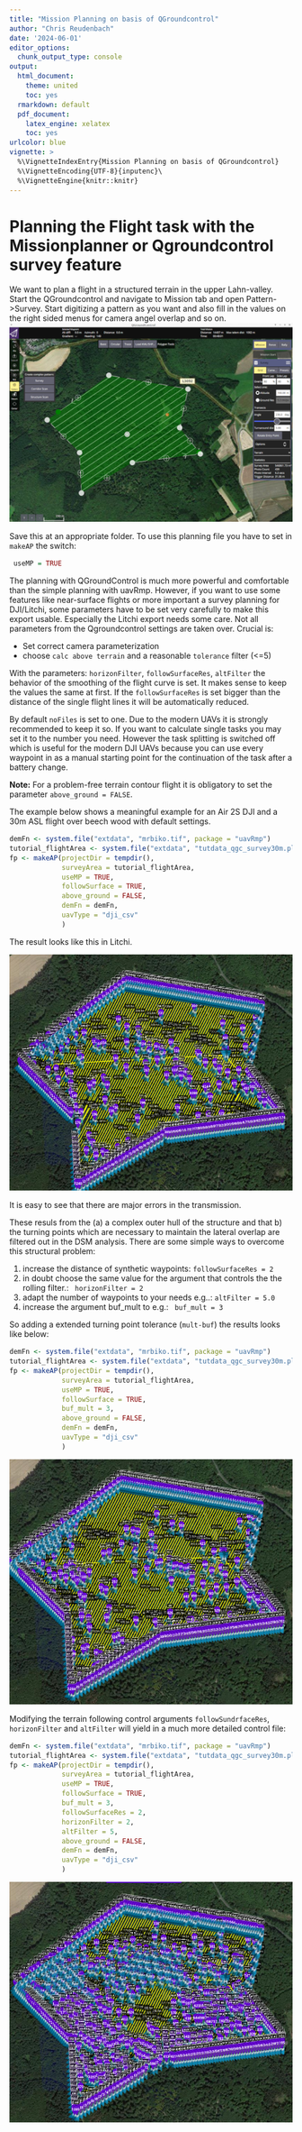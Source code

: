 ```yaml
---
title: "Mission Planning on basis of QGroundcontrol"
author: "Chris Reudenbach"
date: '2024-06-01'
editor_options:
  chunk_output_type: console
output:
  html_document: 
    theme: united
    toc: yes
  rmarkdown: default
  pdf_document:
    latex_engine: xelatex
    toc: yes
urlcolor: blue
vignette: >
  %\VignetteIndexEntry{Mission Planning on basis of QGroundcontrol}
  %\VignetteEncoding{UTF-8}{inputenc}\
  %\VignetteEngine{knitr::knitr}
---
```





# Planning the Flight task with the Missionplanner or Qgroundcontrol survey feature

We want to plan a flight in a structured terrain in the upper Lahn-valley. Start the QGroundcontrol and navigate to Mission tab and open Pattern->Survey. Start digitizing a pattern as you want and also fill in the values on the right sided menus for camera angel overlap and so on. 
![The first autonomous complex mission planned with QGroundcontrol](qcmission.png)

Save this at an appropriate folder. To use this planning file you have to set in `makeAP` the switch:


``` r
 useMP = TRUE
```


The planning with QGroundControl is much more powerful and comfortable than the simple planning with uavRmp. However, if you want to use some features like near-surface flights or more important a survey planning for DJI/Litchi, some parameters have to be set very carefully to make this export usable. 
Especially the Litchi export needs some care. 
Not all parameters from the Qgroundcontrol settings are taken over. Crucial is:
 * Set correct camera parameterization
 * choose `calc above terrain` and a reasonable `tolerance` filter (<=5) 

With the parameters: `horizonFilter`, `followSurfaceRes`, `altFilter` the behavior of the smoothing of the flight curve is set. It makes sense to keep the values the same at first. If the `followSurfaceRes` is set bigger than the distance of the single flight lines it will be automatically reduced.  

By default  `noFiles` is set to one. Due to the modern UAVs it is strongly recommended to keep it so. If you want to calculate single tasks you may set it to the number you need. However the task splitting is switched off which is useful for the modern DJI UAVs because you can use every waypoint in as a manual starting point for the continuation of the task after a battery change.

**Note:** For a problem-free terrain contour flight it is obligatory to set the parameter `above_ground = FALSE`.

The example below shows a meaningful example for an Air 2S DJI and a 30m ASL flight over beech wood with default settings.



``` r
demFn <- system.file("extdata", "mrbiko.tif", package = "uavRmp")
tutorial_flightArea <- system.file("extdata", "tutdata_qgc_survey30m.plan", package = "uavRmp")
fp <- makeAP(projectDir = tempdir(),
             surveyArea = tutorial_flightArea,
             useMP = TRUE,
             followSurface = TRUE,
             above_ground = FALSE,
             demFn = demFn,
             uavType = "dji_csv" 
             )
```

The result looks like this in Litchi.

![](qcmissionb15.png)  


It is easy to see that there are major errors in the transmission.

These resuls from the (a) a complex outer hull of the structure and that b) the turning points which are necessary to maintain the lateral overlap are filtered out in the DSM analysis. 
There are some simple ways to overcome this structural problem:


1. increase the distance of synthetic waypoints:  `followSurfaceRes = 2` 
2. in doubt choose the same value for the argument that controls the the rolling filter.: ` horizonFilter = 2`
3. adapt the number of waypoints to your needs e.g..: `altFilter = 5.0`
1. increase the argument buf_mult to e.g.: ` buf_mult = 3`

So adding a extended turning point tolerance (`mult-buf`) the results looks like below:


``` r
demFn <- system.file("extdata", "mrbiko.tif", package = "uavRmp")
tutorial_flightArea <- system.file("extdata", "tutdata_qgc_survey30m.plan", package = "uavRmp")
fp <- makeAP(projectDir = tempdir(),
             surveyArea = tutorial_flightArea,
             useMP = TRUE,
             followSurface = TRUE,
             buf_mult = 3,
             above_ground = FALSE,
             demFn = demFn,
             uavType = "dji_csv" 
             )
```
![Litchi result](qcmissionb15_detail.png)  


Modifying the terrain following control arguments  `followSundrfaceRes`, `horizonFilter` and `altFilter` will yield in a much more detailed control file:


``` r
demFn <- system.file("extdata", "mrbiko.tif", package = "uavRmp")
tutorial_flightArea <- system.file("extdata", "tutdata_qgc_survey30m.plan", package = "uavRmp")
fp <- makeAP(projectDir = tempdir(),
             surveyArea = tutorial_flightArea,
             useMP = TRUE,
             followSurface = TRUE,
             buf_mult = 3,
             followSurfaceRes = 2, 
             horizonFilter = 2, 
             altFilter = 5,
             above_ground = FALSE,
             demFn = demFn,
             uavType = "dji_csv" 
             )
```
![Litchi result](qcmissionb16.png)  
